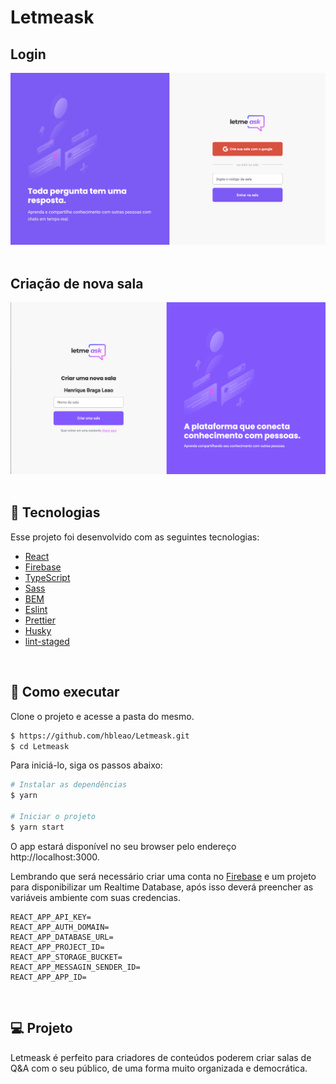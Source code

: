 <h1>Letmeask</h1>

<h2>Login</h2>
<div align="center">
    <img alt="Imagem da tela de login" src="https://github.com/hbleao/Letmeask/blob/master/public/assets/login.png" />
</div>


<br>

<h2>Criação de nova sala</h2>
<div align="center">
    <img alt="Imagem da tela de criação de sala" src="https://github.com/hbleao/Letmeask/blob/master/public/assets/newRoom.png" />
</div>

<br>

## 🧪 Tecnologias

Esse projeto foi desenvolvido com as seguintes tecnologias:

- [React](https://reactjs.org)
- [Firebase](https://firebase.google.com/)
- [TypeScript](https://www.typescriptlang.org/)
- [Sass](https://sass-lang.com/)
- [BEM](http://getbem.com/introduction/)
- [Eslint](https://eslint.org/)
- [Prettier](https://prettier.io/)
- [Husky](https://github.com/typicode/husky)
- [lint-staged](https://github.com/okonet/lint-staged)

<br>

## 🚀 Como executar

Clone o projeto e acesse a pasta do mesmo.

```bash
$ https://github.com/hbleao/Letmeask.git
$ cd Letmeask
```

Para iniciá-lo, siga os passos abaixo:
```bash
# Instalar as dependências
$ yarn

# Iniciar o projeto
$ yarn start
```
O app estará disponível no seu browser pelo endereço http://localhost:3000.

Lembrando que será necessário criar uma conta no [Firebase](https://firebase.google.com/) e um projeto para disponibilizar um Realtime Database, após isso deverá preencher as variáveis ambiente com suas credencias.

```
REACT_APP_API_KEY=
REACT_APP_AUTH_DOMAIN=
REACT_APP_DATABASE_URL=
REACT_APP_PROJECT_ID=
REACT_APP_STORAGE_BUCKET=
REACT_APP_MESSAGIN_SENDER_ID=
REACT_APP_APP_ID=
```

<br>

## 💻 Projeto

Letmeask é perfeito para criadores de conteúdos poderem criar salas de Q&A com o seu público, de uma forma muito organizada e democrática. 
